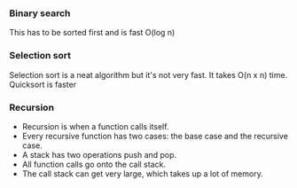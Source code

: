### Binary search
This has to be sorted first and is fast O(log n)

### Selection sort
Selection sort is a neat algorithm but it's not very fast. It takes O(n x n) time. Quicksort is faster

### Recursion
* Recursion is when a function calls itself.
* Every recursive function has two cases: the base case and the recursive case.
* A stack has two operations push and pop.
* All function calls go onto the call stack.
* The call stack can get very large, which takes up a lot of memory.

